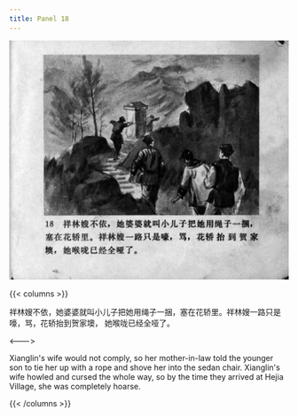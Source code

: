 ```yaml
---
title: Panel 18
---
```


![zhufu panel](./../../../images/zhufu/seifert0772_zf_0023_018.jpg)

{{< columns >}}

祥林嫂不依，她婆婆就叫小儿子把她用绳子一捆，塞在花轿里。祥林嫂一路只是嚎，骂，花轿抬到贺家墺， 她喉咙已经全哑了。

<--->

Xianglin's wife would not comply, so her mother-in-law told the younger son to tie her up with a rope and shove her into the sedan chair. Xianglin's wife howled and cursed the whole way, so by the time they arrived at Hejia Village, she was completely hoarse.

{{< /columns >}}